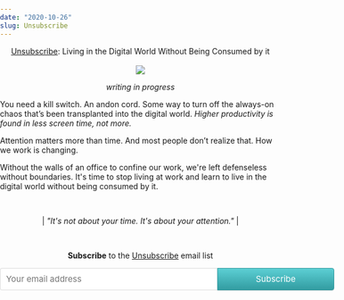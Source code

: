 ```yaml
---
date: "2020-10-26"
slug: Unsubscribe
---
```


<!-- ## [Unsubscribe]() -->

<p align="center">
<u>Unsubscribe</u>: Living in the Digital World Without Being Consumed by it 

<br>
<br>
<img src="/img/cover3.png">
</p>


<!-- ```
Oversubscribed
* Always-on is for databases, not for you
* The attention slot machine in your pocket
* Attention matters more than time
* Responsivness isn't a metric of performance
* Gold you think is useless

Detach from Distraction
* A hard reset
* Establishing boundaries
* Optimize idleness
* Choose notifications wisely

Reintegration
* Curate the push, pull by default
* Returning to async 
* Writing is your cache
* Make your work visible
* Be reachable on your own terms
``` -->

<p align="center">
<i>writing in progress</i>
</p>

You need a kill switch. An andon cord. Some way to turn off the always-on chaos that’s been transplanted into the digital world. _Higher productivity is found in less screen time, not more._

Attention matters more than time. And most people don’t realize that. How we work is changing.

Without the walls of an office to confine our work, we're left defenseless without boundaries. It's time to stop living at work and learn to live in the digital world without being consumed by it.

<!-- As I research, learn, and experiment I’ll be sharing my thoughts, insights, and progress. 
I'll be sharing my thoughts, insight, and progress as I write my next book.
research, learn, and experiment I’ll be sharing my thoughts, insights, and progress.
-->

<br>

<p align="center">
|<i>  "It's not about your time. It's about your attention."</i> |
</p>

<br>

<p align="center">
<b>Subscribe</b> to the <u>Unsubscribe</u> email list
</p>

<style> .gumroad-follow-form-embed { zoom: 1; } .gumroad-follow-form-embed:before, .gumroad-follow-form-embed:after { display: table; line-height: 0; content: ""; } .gumroad-follow-form-embed:after { clear: both; } .gumroad-follow-form-embed * { margin: 0; border: 0; padding: 0; outline: 0; box-sizing: border-box !important; float: left !important; } .gumroad-follow-form-embed input { border-radius: 4px; border-top-right-radius: 0; border-bottom-right-radius: 0; font-family: -apple-system, ".SFNSDisplay-Regular", "Helvetica Neue", Helvetica, Arial, sans-serif; font-size: 15px; line-height: 20px; background: #fff; border: 1px solid #ddd; border-right: 0; color: #aaa; padding: 10px; box-shadow: inset 0 1px 0 rgba(0, 0, 0, 0.02); background-position: top right; background-repeat: no-repeat; text-rendering: optimizeLegibility; font-smoothing: antialiased; -webkit-appearance: none; -moz-appearance: caret; width: 65% !important; height: 40px !important; } .gumroad-follow-form-embed button { border-radius: 4px; border-top-left-radius: 0; border-bottom-left-radius: 0; box-shadow: 0 1px 1px rgba(0, 0, 0, 0.12); -webkit-transition: all .05s ease-in-out; transition: all .05s ease-in-out; display: inline-block; padding: 11px 15px 12px; cursor: pointer; color: #fff; font-size: 15px; line-height: 100%; font-family: -apple-system, ".SFNSDisplay-Regular", "Helvetica Neue", Helvetica, Arial, sans-serif; background: #36a9ae; border: 1px solid #31989d; filter: "progid:DXImageTransform.Microsoft.gradient(startColorstr=#5ccfd4, endColorstr=#329ca1, GradientType=0)"; background: -webkit-linear-gradient(#5ccfd4, #329ca1); background: linear-gradient(to bottom, #5ccfd4, #329ca1); height: 40px !important; width: 35% !important; } </style> <form action="https://gumroad.com/follow_from_embed_form" class="form gumroad-follow-form-embed" method="post"> <input name="seller_id" type="hidden" value="7807279384399"> <input name="email" placeholder="Your email address" type="email"> <button data-custom-highlight-color="" type="submit">Subscribe</button> </form>

<br>

<br>

<html>
<head>
<style>
body {
	margin: 0;
	padding: 0;
}
form {
	width: 600px;
	margin: 0 auto;
}
form {
	width: 600px;
	margin: 0 auto;
}
</style>
</head>
<body>